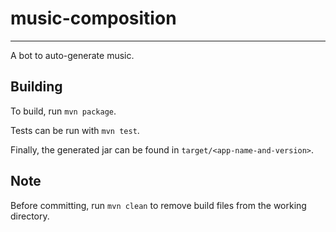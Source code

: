 # music-composition 
-----------------------------

A bot to auto-generate music.

## Building
To build, run `mvn package`.  

Tests can be run with `mvn test`.

Finally, the generated jar can be found in `target/<app-name-and-version>`.

## Note
Before committing, run `mvn clean` to remove build files from the working directory. 

 
